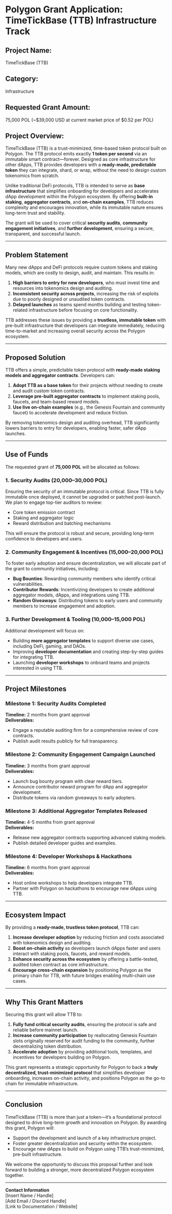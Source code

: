 # **Polygon Grant Application: TimeTickBase (TTB) Infrastructure Track**

## **Project Name:**
TimeTickBase (TTB)

## **Category:**
Infrastructure

## **Requested Grant Amount:**
75,000 POL (~$39,000 USD at current market price of $0.52 per POL)

## **Project Overview:**
TimeTickBase (TTB) is a trust-minimized, time-based token protocol built on Polygon. The TTB protocol emits exactly **1 token per second** via an immutable smart contract—forever. Designed as core infrastructure for other dApps, TTB provides developers with a **ready-made, predictable token** they can integrate, shard, or wrap, without the need to design custom tokenomics from scratch.

Unlike traditional DeFi protocols, TTB is intended to serve as **base infrastructure** that simplifies onboarding for developers and accelerates dApp development within the Polygon ecosystem. By offering **built-in staking**, **aggregator contracts**, and **on-chain examples**, TTB reduces complexity and encourages innovation, while its immutable nature ensures long-term trust and stability.

The grant will be used to cover critical **security audits**, **community engagement initiatives**, and **further development**, ensuring a secure, transparent, and successful launch.

---

## **Problem Statement**
Many new dApps and DeFi protocols require custom tokens and staking models, which are costly to design, audit, and maintain. This results in:

1. **High barriers to entry for new developers**, who must invest time and resources into tokenomics design and auditing.
2. **Inconsistent security across projects**, increasing the risk of exploits due to poorly designed or unaudited token contracts.
3. **Delayed launches** as teams spend months building and testing token-related infrastructure before focusing on core functionality.

TTB addresses these issues by providing a **trustless, immutable token** with pre-built infrastructure that developers can integrate immediately, reducing time-to-market and increasing overall security across the Polygon ecosystem.

---

## **Proposed Solution**
TTB offers a simple, predictable token protocol with **ready-made staking models and aggregator contracts**. Developers can:

1. **Adopt TTB as a base token** for their projects without needing to create and audit custom token contracts.
2. **Leverage pre-built aggregator contracts** to implement staking pools, faucets, and team-based reward models.
3. **Use live on-chain examples** (e.g., the Genesis Fountain and community faucet) to accelerate development and reduce friction.

By removing tokenomics design and auditing overhead, TTB significantly lowers barriers to entry for developers, enabling faster, safer dApp launches.

---

## **Use of Funds**
The requested grant of **75,000 POL** will be allocated as follows:

### **1. Security Audits (20,000–30,000 POL)**
Ensuring the security of an immutable protocol is critical. Since TTB is fully immutable once deployed, it cannot be upgraded or patched post-launch. We plan to engage top-tier auditors to review:
- Core token emission contract
- Staking and aggregator logic
- Reward distribution and batching mechanisms

This will ensure the protocol is robust and secure, providing long-term confidence to developers and users.

### **2. Community Engagement & Incentives (15,000–20,000 POL)**
To foster early adoption and ensure decentralization, we will allocate part of the grant to community initiatives, including:
- **Bug Bounties**: Rewarding community members who identify critical vulnerabilities.
- **Contributor Rewards**: Incentivizing developers to create additional aggregator models, dApps, and integrations using TTB.
- **Random Giveaways**: Distributing tokens to early users and community members to increase engagement and adoption.

### **3. Further Development & Tooling (10,000–15,000 POL)**
Additional development will focus on:
- Building **more aggregator templates** to support diverse use cases, including DeFi, gaming, and DAOs.
- Improving **developer documentation** and creating step-by-step guides for integrating TTB.
- Launching **developer workshops** to onboard teams and projects interested in using TTB.

---

## **Project Milestones**

### **Milestone 1: Security Audits Completed**  
**Timeline:** 2 months from grant approval  
**Deliverables:**  
- Engage a reputable auditing firm for a comprehensive review of core contracts.  
- Publish audit results publicly for full transparency.

### **Milestone 2: Community Engagement Campaign Launched**  
**Timeline:** 3 months from grant approval  
**Deliverables:**  
- Launch bug bounty program with clear reward tiers.  
- Announce contributor reward program for dApp and aggregator development.  
- Distribute tokens via random giveaways to early adopters.

### **Milestone 3: Additional Aggregator Templates Released**  
**Timeline:** 4-5 months from grant approval  
**Deliverables:**  
- Release new aggregator contracts supporting advanced staking models.  
- Publish detailed developer guides and examples.

### **Milestone 4: Developer Workshops & Hackathons**  
**Timeline:** 6 months from grant approval  
**Deliverables:**  
- Host online workshops to help developers integrate TTB.  
- Partner with Polygon on hackathons to encourage new dApps using TTB.

---

## **Ecosystem Impact**
By providing a **ready-made, trustless token protocol**, TTB can:

1. **Increase developer adoption** by reducing friction and costs associated with tokenomics design and auditing.
2. **Boost on-chain activity** as developers launch dApps faster and users interact with staking pools, faucets, and reward models.
3. **Enhance security across the ecosystem** by offering a battle-tested, audited token contract as core infrastructure.
4. **Encourage cross-chain expansion** by positioning Polygon as the primary chain for TTB, with future bridges enabling multi-chain use cases.

---

## **Why This Grant Matters**
Securing this grant will allow TTB to:

1. **Fully fund critical security audits**, ensuring the protocol is safe and reliable before mainnet launch.
2. **Increase community participation** by reallocating Genesis Fountain slots originally reserved for audit funding to the community, further decentralizing token distribution.
3. **Accelerate adoption** by providing additional tools, templates, and incentives for developers building on Polygon.

This grant represents a strategic opportunity for Polygon to back a **truly decentralized, trust-minimized protocol** that simplifies developer onboarding, increases on-chain activity, and positions Polygon as the go-to chain for immutable infrastructure.

---

## **Conclusion**
TimeTickBase (TTB) is more than just a token—it’s a foundational protocol designed to drive long-term growth and innovation on Polygon. By awarding this grant, Polygon will:

- Support the development and launch of a key infrastructure project.
- Foster greater decentralization and security within the ecosystem.
- Encourage new dApps to build on Polygon using TTB’s trust-minimized, pre-built infrastructure.

We welcome the opportunity to discuss this proposal further and look forward to building a stronger, more decentralized Polygon ecosystem together.

---

**Contact Information**  
[Insert Name / Handle]  
[Add Email / Discord Handle]  
[Link to Documentation / Website]


